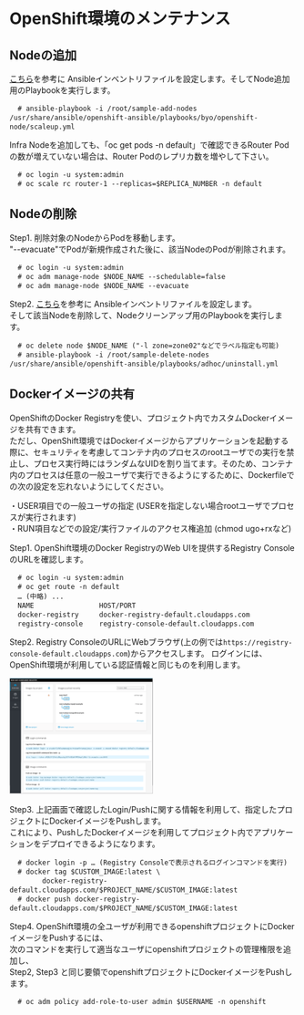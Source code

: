 # OpenShift環境のメンテナンス

## Nodeの追加
[こちら](https://github.com/h-kojima/openshift/blob/master/ocp3u3/ansible/sample-ansible-add-nodes)を参考に
Ansibleインベントリファイルを設定します。そしてNode追加用のPlaybookを実行します。

```
  # ansible-playbook -i /root/sample-add-nodes /usr/share/ansible/openshift-ansible/playbooks/byo/openshift-node/scaleup.yml
```

Infra Nodeを追加しても、「oc get pods -n default」で確認できるRouter Podの数が増えていない場合は、Router Podのレプリカ数を増やして下さい。

```
  # oc login -u system:admin
  # oc scale rc router-1 --replicas=$REPLICA_NUMBER -n default
```


## Nodeの削除

Step1. 削除対象のNodeからPodを移動します。  
"--evacuate"でPodが新規作成された後に、該当NodeのPodが削除されます。
```
  # oc login -u system:admin
  # oc adm manage-node $NODE_NAME --schedulable=false
  # oc adm manage-node $NODE_NAME --evacuate 
```

Step2. [こちら](https://github.com/h-kojima/openshift/blob/master/ocp3u3/ansible/sample-ansible-delete-nodes)を参考に
Ansibleインベントリファイルを設定します。  
そして該当Nodeを削除して、Nodeクリーンアップ用のPlaybookを実行します。

```
  # oc delete node $NODE_NAME ("-l zone=zone02"などでラベル指定も可能)
  # ansible-playbook -i /root/sample-delete-nodes /usr/share/ansible/openshift-ansible/playbooks/adhoc/uninstall.yml
```

## Dockerイメージの共有
OpenShiftのDocker Registryを使い、プロジェクト内でカスタムDockerイメージを共有できます。  
ただし、OpenShift環境ではDockerイメージからアプリケーションを起動する際に、セキュリティを考慮してコンテナ内のプロセスのrootユーザでの実行を禁止し、プロセス実行時にはランダムなUIDを割り当てます。そのため、コンテナ内のプロセスは任意の一般ユーザで実行できるようにするために、Dockerfileでの次の設定を忘れないようにしてください。

・USER項目での一般ユーザの指定 (USERを指定しない場合rootユーザでプロセスが実行されます)  
・RUN項目などでの設定/実行ファイルのアクセス権追加 (chmod ugo+rxなど)

Step1. OpenShift環境のDocker RegistryのWeb UIを提供するRegistry ConsoleのURLを確認します。

```
  # oc login -u system:admin
  # oc get route -n default
  … (中略) ...
  NAME                HOST/PORT
  docker-registry     docker-registry-default.cloudapps.com 
  registry-console    registry-console-default.cloudapps.com 
```

Step2. Registry ConsoleのURLにWebブラウザ(上の例では`https://registry-console-default.cloudapps.com`)からアクセスします。
ログインには、OpenShift環境が利用している認証情報と同じものを利用します。

<img src="https://github.com/h-kojima/openshift/blob/master/ocp3u3/images/registry-console.png" width="50%" height="50%">

Step3. 上記画面で確認したLogin/Pushに関する情報を利用して、指定したプロジェクトにDockerイメージをPushします。  
これにより、PushしたDockerイメージを利用してプロジェクト内でアプリケーションをデプロイできるようになります。

```
  # docker login -p … (Registry Consoleで表示されるログインコマンドを実行)
  # docker tag $CUSTOM_IMAGE:latest \
        docker-registry-default.cloudapps.com/$PROJECT_NAME/$CUSTOM_IMAGE:latest
  # docker push docker-registry-default.cloudapps.com/$PROJECT_NAME/$CUSTOM_IMAGE:latest
```

Step4. OpenShift環境の全ユーザが利用できるopenshiftプロジェクトにDockerイメージをPushするには、  
次のコマンドを実行して適当なユーザにopenshiftプロジェクトの管理権限を追加し、  
Step2, Step3 と同じ要領でopenshiftプロジェクトにDockerイメージをPushします。
```
  # oc adm policy add-role-to-user admin $USERNAME -n openshift
```
